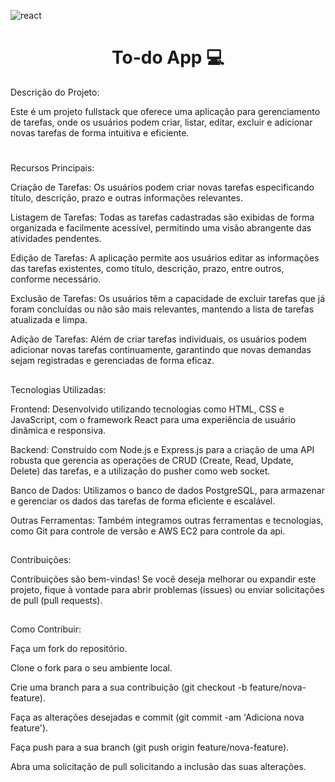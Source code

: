 [REACT__BADGE]: https://img.shields.io/badge/React-005CFE?style=for-the-badge&logo=react
![react][REACT__BADGE]

<h1 align="center" style="font-weight: bold;">To-do App 💻</h1>


Descrição do Projeto:

Este é um projeto fullstack que oferece uma aplicação para gerenciamento de tarefas, onde os usuários podem criar, listar, editar, excluir e adicionar novas tarefas de forma intuitiva e eficiente.

#
Recursos Principais:

Criação de Tarefas: Os usuários podem criar novas tarefas especificando título, descrição, prazo e outras informações relevantes.

Listagem de Tarefas: Todas as tarefas cadastradas são exibidas de forma organizada e facilmente acessível, permitindo uma visão abrangente das atividades pendentes.

Edição de Tarefas: A aplicação permite aos usuários editar as informações das tarefas existentes, como título, descrição, prazo, entre outros, conforme necessário.

Exclusão de Tarefas: Os usuários têm a capacidade de excluir tarefas que já foram concluídas ou não são mais relevantes, mantendo a lista de tarefas atualizada e limpa.

Adição de Tarefas: Além de criar tarefas individuais, os usuários podem adicionar novas tarefas continuamente, garantindo que novas demandas sejam registradas e gerenciadas de forma eficaz.

##

Tecnologias Utilizadas:

Frontend: Desenvolvido utilizando tecnologias como HTML, CSS e JavaScript, com o framework React para uma experiência de usuário dinâmica e responsiva.

Backend: Construído com Node.js e Express.js para a criação de uma API robusta que gerencia as operações de CRUD (Create, Read, Update, Delete) das tarefas, e a utilização do pusher como web socket.

Banco de Dados: Utilizamos o banco de dados PostgreSQL, para armazenar e gerenciar os dados das tarefas de forma eficiente e escalável.

Outras Ferramentas: Também integramos outras ferramentas e tecnologias, como Git para controle de versão e AWS EC2 para controle da api.

##
Contribuições:

Contribuições são bem-vindas! Se você deseja melhorar ou expandir este projeto, fique à vontade para abrir problemas (issues) ou enviar solicitações de pull (pull requests).

##
Como Contribuir:

<p>Faça um fork do repositório.</p>
<p>Clone o fork para o seu ambiente local.</p>
<p>Crie uma branch para a sua contribuição (git checkout -b feature/nova-feature).</p>
<p>Faça as alterações desejadas e commit (git commit -am 'Adiciona nova feature').</p>
<p>Faça push para a sua branch (git push origin feature/nova-feature).</p>
<p>Abra uma solicitação de pull solicitando a inclusão das suas alterações.</p>
